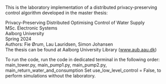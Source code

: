This is the laboratory implementation of a distributed privacy-preserving control algorithm developed in the master thesis: 

Privacy-Preserving Distributed Optimising Control of Water Supply\
MSc. Electronic Systems\
Aalborg University\
Spring 2024\
Authors: Fie Ørum, Lau Lauridsen, Simon Johansen\
The thesis can be found at Aalborg University Library (www.aub.aau.dk)

To run the code, run the code in dedicated terminal in the following order: main_tower.py, main_pump1.py, main_pump2.py, main_return_water_and_consumption
Set use_low_level_control = False, to perform simulations without the laboratory. 
